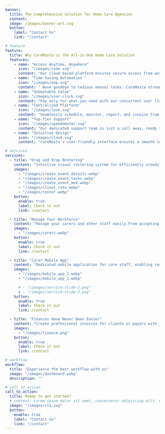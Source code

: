 ```yaml
---
banner:
  title: The Comprehensive Solution for Home Care Agencies
  content:
  image: /images/banner-art.svg
  button:
    label: "Contact Us"
    link: "/contact"

# feature
feature:
  title: Why CareMasta is the All-in-One Home Care Solution
  features:
    - name: "Access Anytime, Anywhere"
      icon: "/images/code.svg"
      content: "Our cloud-based platform ensures secure access from any device, keeping you connected to your operations on the go."
    - name: "Time-Saving Automation "
      icon: "/images/oop.svg"
      content: " Wave goodbye to tedious manual tasks. CareMasta streamlines administrative workflows, saving you countless hours every week."
    - name: "Unbeatable Value"
      icon: "/images/user-clock.svg"
      content: "Pay only for what you need with our concurrent user licensing model, free from hidden costs or long-term contracts."
    - name: "Centralized Platform"
      icon: "/images/love.svg"
      content: "Seamlessly schedule, monitor, report, and invoice from a single unified system, reducing errors and increasing efficiency."
    - name: "Top-Tier Support"
      icon: "/images/speedometer.svg"
      content: "Our dedicated support team is just a call away, ready to assist you with any queries or guidance you need, without delays. "
    - name: "Intuitive Design"
      icon: "/images/cloud.svg"
      content: "CareMasta's user-friendly interface ensures a smooth learning curve, minimizing training requirements and boosting productivity.e5"

# services
services:
  - title: "Drag and Drop Rostering"
    content: "Intuitive visual rostering system for efficiently scheduling care worker assignments."
    images:
      - "/images/create_event_details.webp"
      - "/images/create_event_tasks.webp"
      - "/images/create_event_med.webp"
      - "/images/client_rota.webp"
      - "/images/roster.webp"
    button:
      enable: true
      label: Check it out
      link: /contact

  - title: "Manage Your Workforce"
    content: "Manage your carers and other staff easily.From accepting and screening applicants to training carers"
    images:
      - "/images/carers.webp"
    button:
      enable: true
      label: Check it out
      link: /contact

  - title: "Carer Mobile App"
    content: "Dedicated mobile application for care staff, enabling real-time updates, communication, and on-the-go access."
    images:
      - "/images/mobile_app_1.webp"
      - "/images/mobile_app_2.webp"

      # - "/images/service-slide-2.png"
      # - "/images/service-slide-3.png"
    button:
      enable: true
      label: Check it out
      link: /contact

  - title: "Finances Have Never Been Easier"
    content: "Create professional invoices for clients or payers with just a few clicks.Streamline your agency's financial operations with our comprehensive financial management tools."
    images:
      - "/images/finance.png"
    button:
      enable: true
      label: Check it out
      link: /contact

# workflow
workflow:
  title: "Experience the best workflow with us"
  image: "/images/dashboard.webp"
  description: ""

# call_to_action
call_to_action:
  title: Ready to get started?
  # content: Lorem ipsum dolor sit amet, consectetur adipiscing elit. Consequat tristique eget amet, tempus eu at consecttur.
  image: "/images/cta.svg"
  button:
    enable: true
    label: "Contact Us"
    link: "/contact"
---
```

